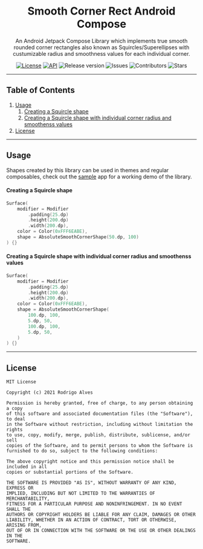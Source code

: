 <h1 align="center">Smooth Corner Rect Android Compose</h1>
<p align="center">An Android Jetpack Compose Library which implements true smooth rounded corner rectangles also known as Squircles/Superellipses with custumizable radius and smoothness values for each individual corner.</p>

<p align="center">
  <a href="https://opensource.org/licenses/MIT"><img alt="License" src="https://img.shields.io/badge/License-MIT-blue.svg"/></a>
  <a href="https://android-arsenal.com/api?level=30"><img alt="API" src="https://img.shields.io/badge/API-30%2B-brightgreen.svg?style=flat"/></a>
  <a><img alt="Release version" src="https://img.shields.io/github/v/release/racra/smooth-corner-rect-android-compose"/></a>
  <a><img alt="Issues" src="https://img.shields.io/github/issues/racra/smooth-corner-rect-android-compose"/></a>
  <a><img alt="Contributors" src="https://img.shields.io/github/contributors/racra/smooth-corner-rect-android-compose"/></a>
  <a><img alt="Stars" src="https://img.shields.io/github/stars/racra/smooth-corner-rect-android-compose"/></a>
</p>

---

## Table of Contents

1. [Usage](#usage)
    1. [Creating a Squircle shape](#creating-a-squircle-shape)
    2. [Creating a Squircle shape with individual corner radius and smoothenss values](#creating-a-squircle-shape-with-individual-corner-radius-and-smoothenss-values)
2. [License](#license)

---

## Usage

Shapes created by this library can be used in themes and regular composables, check out the [sample](/app) app for a working demo of the library.

#### Creating a Squircle shape

```kotlin
Surface(
    modifier = Modifier
        .padding(25.dp)
        .height(200.dp)
        .width(200.dp),
    color = Color(0xFFF6EABE),
    shape = AbsoluteSmoothCornerShape(50.dp, 100)
) {}
```
#### Creating a Squircle shape with individual corner radius and smoothenss values

```kotlin
Surface(
    modifier = Modifier
        .padding(25.dp)
        .height(200.dp)
        .width(200.dp),
    color = Color(0xFFF6EABE),
    shape = AbsoluteSmoothCornerShape(
        100.dp, 100,
        5.dp, 50,
        100.dp, 100,
        5.dp, 50,
    )
) {}
```
---

## License

```
MIT License

Copyright (c) 2021 Rodrigo Alves

Permission is hereby granted, free of charge, to any person obtaining a copy
of this software and associated documentation files (the "Software"), to deal
in the Software without restriction, including without limitation the rights
to use, copy, modify, merge, publish, distribute, sublicense, and/or sell
copies of the Software, and to permit persons to whom the Software is
furnished to do so, subject to the following conditions:

The above copyright notice and this permission notice shall be included in all
copies or substantial portions of the Software.

THE SOFTWARE IS PROVIDED "AS IS", WITHOUT WARRANTY OF ANY KIND, EXPRESS OR
IMPLIED, INCLUDING BUT NOT LIMITED TO THE WARRANTIES OF MERCHANTABILITY,
FITNESS FOR A PARTICULAR PURPOSE AND NONINFRINGEMENT. IN NO EVENT SHALL THE
AUTHORS OR COPYRIGHT HOLDERS BE LIABLE FOR ANY CLAIM, DAMAGES OR OTHER
LIABILITY, WHETHER IN AN ACTION OF CONTRACT, TORT OR OTHERWISE, ARISING FROM,
OUT OF OR IN CONNECTION WITH THE SOFTWARE OR THE USE OR OTHER DEALINGS IN THE
SOFTWARE.
```
